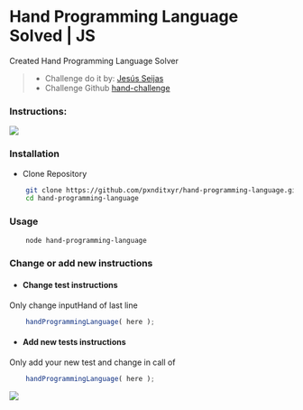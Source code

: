 # Hand Programming Language Solved | JS

Created Hand Programming Language Solver
> - Challenge do it by: [Jesús Seijas](https://github.com/jesus-seijas-sp)
> - Challenge Github [hand-challenge](https://github.com/jesus-seijas-sp/hand-challenge)

### Instructions:
![](https://i.imgur.com/47N4VTP.png)

### Installation
- Clone Repository 

```bash 
	git clone https://github.com/pxnditxyr/hand-programming-language.git
	cd hand-programming-language
```


### Usage

```bash 
	node hand-programming-language
```

### Change or add new instructions

- #### Change test instructions

Only change inputHand of last line

```js
	handProgrammingLanguage( here );
```

- #### Add new tests instructions

Only add your new test and change in call of

```js
	handProgrammingLanguage( here );
```


![](https://i.imgur.com/S71oEkh.png)
